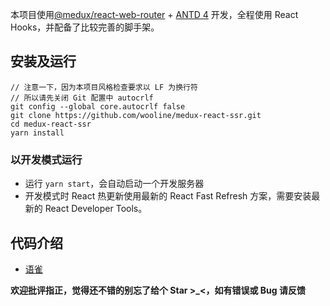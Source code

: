 本项目使用[@medux/react-web-router](https://github.com/wooline/medux/tree/master/packages/react-web-router) + [ANTD 4](https://ant.design/index-cn) 开发，全程使用 React Hooks，并配备了比较完善的脚手架。

## 安装及运行

```
// 注意一下，因为本项目风格检查要求以 LF 为换行符
// 所以请先关闭 Git 配置中 autocrlf
git config --global core.autocrlf false
git clone https://github.com/wooline/medux-react-ssr.git
cd medux-react-ssr
yarn install
```

### 以开发模式运行

- 运行 `yarn start`，会自动启动一个开发服务器
- 开发模式时 React 热更新使用最新的 React Fast Refresh 方案，需要安装最新的 React Developer Tools。

## 代码介绍

- [语雀](https://www.yuque.com/medux/docs/medux-react-ssr-2)

**欢迎批评指正，觉得还不错的别忘了给个 Star >\_<，如有错误或 Bug 请反馈**
